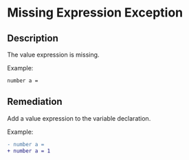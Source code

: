 # Missing Expression Exception

## Description

The value expression is missing.

Example:

```step
number a = 
```

## Remediation

Add a value expression to the variable declaration.

Example:

```diff
- number a = 
+ number a = 1
```

